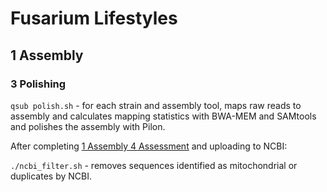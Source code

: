 # Fusarium Lifestyles

## 1 Assembly
### 3 Polishing
 
`qsub polish.sh` - for each strain and assembly tool, maps raw reads to assembly and calculates mapping statistics with BWA-MEM and SAMtools and polishes the assembly with Pilon.

After completing [1 Assembly 4 Assessment](https://github.com/Rowena-h/FusariumLifestyles/tree/main/assembly/assessment) and uploading to NCBI:

`./ncbi_filter.sh` - removes sequences identified as mitochondrial or duplicates by NCBI.
